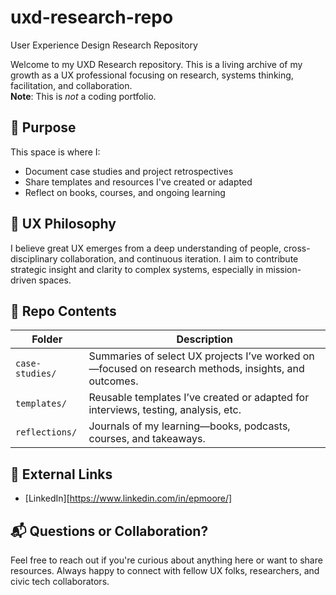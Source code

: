 # uxd-research-repo
User Experience Design Research Repository

Welcome to my UXD Research repository. This is a living archive of my growth as a UX professional focusing on research, systems thinking, facilitation, and collaboration.  
**Note**: This is *not* a coding portfolio.

## 🌱 Purpose

This space is where I:
- Document case studies and project retrospectives
- Share templates and resources I've created or adapted
- Reflect on books, courses, and ongoing learning

## 🧠 UX Philosophy

I believe great UX emerges from a deep understanding of people, cross-disciplinary collaboration, and continuous iteration. I aim to contribute strategic insight and clarity to complex systems, especially in mission-driven spaces.

## 📂 Repo Contents

| Folder | Description |
|--------|-------------|
| `case-studies/` | Summaries of select UX projects I’ve worked on—focused on research methods, insights, and outcomes. |
| `templates/` | Reusable templates I’ve created or adapted for interviews, testing, analysis, etc. |
| `reflections/` | Journals of my learning—books, podcasts, courses, and takeaways. |

## 🔗 External Links

- [LinkedIn][https://www.linkedin.com/in/epmoore/]

## 📬 Questions or Collaboration?

Feel free to reach out if you're curious about anything here or want to share resources. Always happy to connect with fellow UX folks, researchers, and civic tech collaborators.
